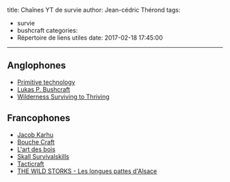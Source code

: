 title: Chaînes YT de survie
author: Jean-cédric Thérond
tags:
  - survie
  - bushcraft
categories:
  - Répertoire de liens utiles
date: 2017-02-18 17:45:00
---
## Anglophones
* [Primitive technology](https://www.youtube.com/channel/UCAL3JXZSzSm8AlZyD3nQdBA)
* [Lukas P. Bushcraft](https://www.youtube.com/channel/UCXFQ0jspnLZzUhjjuCkGefg)
* [Wilderness Surviving to Thriving](https://www.youtube.com/channel/UCrjX56iljpYizzOqp7VOzcg)

## Francophones 
* [Jacob Karhu](https://www.youtube.com/channel/UC8qYxNL3A19Hi410JNBb2sQ)
* [Bouche Craft](https://www.youtube.com/channel/UCy9uc7GVpPSSJAQHfFRC9_Q)
* [L'art des bois](https://www.youtube.com/channel/UCTKsNvC-wiqSOy4agMdUfxA)
* [Skall Survivalskills](https://www.youtube.com/channel/UCjvvomdGrG1xAkFtlvlcd6w)
* [Tacticraft](https://www.youtube.com/channel/UC_xj6yHOBp9qPJwADMA_MKw)
* [THE WILD STORKS - Les longues pattes d'Alsace](https://www.youtube.com/channel/UCdPiXbklsCTw2UE1oaDC35Q)
